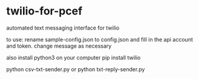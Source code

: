 # twilio-for-pcef
automated text messaging interface for twilio

to use:
rename sample-config.json to config.json
and fill in the api account and token.
change message as necessary

also
install python3 on your computer
pip install twilio

python csv-txt-sender.py
or
python txt-reply-sender.py
